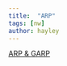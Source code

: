 ```yaml
---
title:  "ARP"
tags: [nw]
author: hayley
---
```


[ARP & GARP](https://www.netmanias.com/ko/post/blog/5402/arp-ethernet-ip-ip-routing-network-protocol/arp-and-garp-gratuitous-arp)
